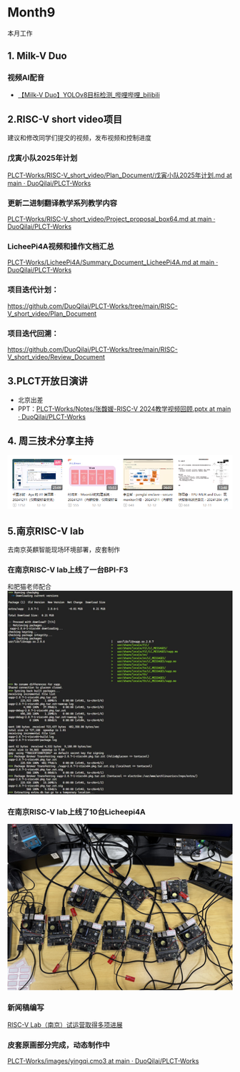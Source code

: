 # Month9

本月工作

## 1. Milk-V Duo
### 视频AI配音

- [【Milk-V Duo】YOLOv8目标检测_哔哩哔哩_bilibili](https://www.bilibili.com/video/BV1AWqUYGEaS/?spm_id_from=333.999.0.0&vd_source=417238cd96b1b549d14bcb35a9da3cf0)

## 2.RISC-V short video项目
建议和修改同学们提交的视频，发布视频和控制进度

### 戊寅小队2025年计划

[PLCT-Works/RISC-V_short_video/Plan_Document/戊寅小队2025年计划.md at main · DuoQilai/PLCT-Works](https://github.com/DuoQilai/PLCT-Works/blob/main/RISC-V_short_video/Plan_Document/%E6%88%8A%E5%AF%85%E5%B0%8F%E9%98%9F2025%E5%B9%B4%E8%AE%A1%E5%88%92.md)

### 更新二进制翻译教学系列教学内容

[PLCT-Works/RISC-V_short_video/Project_proposal_box64.md at main · DuoQilai/PLCT-Works](https://github.com/DuoQilai/PLCT-Works/blob/main/RISC-V_short_video/Project_proposal_box64.md)
### LicheePi4A视频和操作文档汇总

[PLCT-Works/LicheePi4A/Summary_Document_LicheePi4A.md at main · DuoQilai/PLCT-Works](https://github.com/DuoQilai/PLCT-Works/blob/main/LicheePi4A/Summary_Document_LicheePi4A.md)
### 项目迭代计划：

https://github.com/DuoQilai/PLCT-Works/tree/main/RISC-V_short_video/Plan_Document

### 项目迭代回溯：

https://github.com/DuoQilai/PLCT-Works/tree/main/RISC-V_short_video/Review_Document

## 3.PLCT开放日演讲

- 北京出差
- PPT：[PLCT-Works/Notes/张馥媛-RISC-V 2024教学视频回顾.pptx at main · DuoQilai/PLCT-Works](https://github.com/DuoQilai/PLCT-Works/blob/main/Notes/%E5%BC%A0%E9%A6%A5%E5%AA%9B-RISC-V%202024%E6%95%99%E5%AD%A6%E8%A7%86%E9%A2%91%E5%9B%9E%E9%A1%BE.pptx)
## 4. 周三技术分享主持

![](../../images/others1.png)
## 5.南京RISC-V lab 
去南京英麒智能现场环境部署，皮套制作
### 在南京RISC-V lab上线了一台BPI-F3

和肥猫老师配合
![](../../images/BPIF3_3.png)

### 在南京RISC-V lab上线了10台Licheepi4A

![](../../images/setup4A8.png)
### 新闻稿编写

[RISC-V Lab（南京）试运营取得多项进展](https://mp.weixin.qq.com/s/GYI88Xx3yTg8L5kdxL8PAA)
### 皮套原画部分完成，动态制作中

[PLCT-Works/images/yingqi.cmo3 at main · DuoQilai/PLCT-Works](https://github.com/DuoQilai/PLCT-Works/blob/main/images/yingqi.cmo3)
